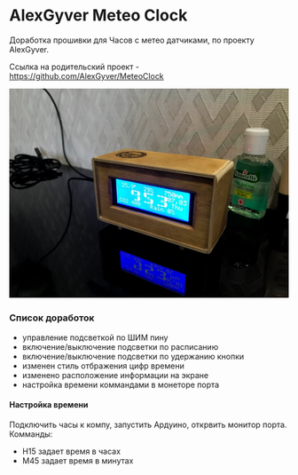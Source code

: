 # AlexGyver Meteo Clock

Доработка прошивки для Часов с метео датчиками, по проекту AlexGyver.

Ссылка на родительский проект - https://github.com/AlexGyver/MeteoClock

![PROJECT_PHOTO](https://github.com/alex-anp/alexgyver_meteo_clock/blob/master/meteoClock.jpg)

### Список доработок
- управление подсветкой по ШИМ пину
- включение/выключение подсветки по расписанию
- включение/выключение подсветки по удержанию кнопки
- изменен стиль отбражения цифр времени
- изменено расположение информации на экране
- настройка времени коммандами в монеторе порта

#### Настройка времени
Подключить часы к компу, запустить Ардуино, открвить монитор порта.
Комманды:
 - H15 задает время в часах
 - M45 задает время в минутах
